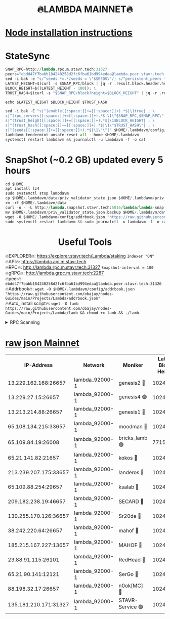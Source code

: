 <h1 align="center"> 🔥LAMBDA MAINNET🔥</h1>


[Node installation instructions](https://github.com/obajay/nodes-Guides/tree/main/Projects/Lambda)
=


# StateSync
```python
SNAP_RPC=http://lambda.rpc.m.stavr.tech:31327
peers="ebdd47f7babb184240258d2fc6fba61bd994edaa@lambda.peer.stavr.tech:31326" 
sed -i.bak -e "s/^seeds *=.*/seeds = \"$SEEDS\"/; s/^persistent_peers *=.*/persistent_peers = \"$PEERS\"/" $HOME/.lambdavm/config/config.toml
LATEST_HEIGHT=$(curl -s $SNAP_RPC/block | jq -r .result.block.header.height); \
BLOCK_HEIGHT=$((LATEST_HEIGHT - 100)); \
TRUST_HASH=$(curl -s "$SNAP_RPC/block?height=$BLOCK_HEIGHT" | jq -r .result.block_id.hash)

echo $LATEST_HEIGHT $BLOCK_HEIGHT $TRUST_HASH

sed -i.bak -E "s|^(enable[[:space:]]+=[[:space:]]+).*$|\1true| ; \
s|^(rpc_servers[[:space:]]+=[[:space:]]+).*$|\1\"$SNAP_RPC,$SNAP_RPC\"| ; \
s|^(trust_height[[:space:]]+=[[:space:]]+).*$|\1$BLOCK_HEIGHT| ; \
s|^(trust_hash[[:space:]]+=[[:space:]]+).*$|\1\"$TRUST_HASH\"| ; \
s|^(seeds[[:space:]]+=[[:space:]]+).*$|\1\"\"|" $HOME/.lambdavm/config/config.toml
lambdavm tendermint unsafe-reset-all --home $HOME/.lambdavm
systemctl restart lambdavm && journalctl -u lambdavm -f -o cat

```
# SnapShot (~0.2 GB) updated every 5 hours
```python
cd $HOME
apt install lz4
sudo systemctl stop lambdavm
cp $HOME/.lambdavm/data/priv_validator_state.json $HOME/.lambdavm/priv_validator_state.json.backup
rm -rf $HOME/.lambdavm/data
curl -o - -L http://lambda.snapshot.stavr.tech:5016/lambda/lambda-snap.tar.lz4 | lz4 -c -d - | tar -x -C $HOME/.lambdavm --strip-components 2
mv $HOME/.lambdavm/priv_validator_state.json.backup $HOME/.lambdavm/data/priv_validator_state.json
wget -O $HOME/.lambdavm/config/addrbook.json "https://raw.githubusercontent.com/obajay/nodes-Guides/main/Projects/Lambda/addrbook.json"
sudo systemctl restart lambdavm && sudo journalctl -u lambdavm -f -o cat
```
 <h1 align="center"> Useful Tools</h1>

🔥EXPLORER🔥:      https://explorer.stavr.tech/Lambda/staking	        `Indexer "ON"` \
🔥API🔥: 			 		 https://lambda.api.m.stavr.tech \
🔥RPC🔥:           http://lambda.rpc.m.stavr.tech:31327	              `Snapshot-interval = 100` \
🔥gRPC🔥:          http://lambda.grpc.m.stavr.tech:2287 \
🔥peer🔥:					 `ebdd47f7babb184240258d2fc6fba61bd994edaa@lambda.peer.stavr.tech:31326` \
🔥Addrbook🔥:    ```wget -O $HOME/.lambdavm/config/addrbook.json "https://raw.githubusercontent.com/obajay/nodes-Guides/main/Projects/Lambda/addrbook.json"``` \
🔥Auto_install script🔥: ```wget -O lamb https://raw.githubusercontent.com/obajay/nodes-Guides/main/Projects/Lambda/lamb && chmod +x lamb && ./lamb```


<details>
<summary>RPC Scanning</summary>

<h2 align="center"> We scan nodes in real time every 4 hours. And we provide the final result of RPC endpoints.
We cannot influence the operation of these nodes in any way. </h2>


```python
If Voting Power is higher than 0 --> then the Node is a validator of the network and may be subject to attack and be a potential threat to the chain.
```
```python
We marked such validators with a red symbol
```

</details>

[raw json Mainnet](https://rpc-check.lambm.stavr.tech/lambm/rpc-lambm-result.json)
=


<table><tr><th>IP-Address</th><th>Network</th><th>Moniker</th><th>Latest Block Height</th><th>Earliest Block Height</th><th>Catching Up</th><th>Voting Power</th><th>Scan Time</th></tr><tr><td>13.229.162.168:26657</td><td>lambda_92000-1</td><td>genesis2 🔴</td><td>10245968</td><td>1</td><td>False</td><td>16606838</td><td>2023-11-29T11:45:51.286755835UTC</td></tr><tr><td>13.229.27.15:26657</td><td>lambda_92000-1</td><td>genesis4 🟢</td><td>10245970</td><td>1</td><td>False</td><td>0</td><td>2023-11-29T11:45:54.205331721UTC</td></tr><tr><td>13.213.214.88:26657</td><td>lambda_92000-1</td><td>genesis1 🔴</td><td>10245970</td><td>1</td><td>False</td><td>107835</td><td>2023-11-29T11:45:55.398495706UTC</td></tr><tr><td>65.108.134.215:33657</td><td>lambda_92000-1</td><td>moodman 🔴</td><td>10245971</td><td>632001</td><td>False</td><td>1070005</td><td>2023-11-29T11:46:00.541782682UTC</td></tr><tr><td>65.109.84.19:26008</td><td>lambda_92000-1</td><td>bricks_lamb 🟢</td><td>7715743</td><td>7581001</td><td>False</td><td>0</td><td>2023-11-29T11:46:04.967166340UTC</td></tr><tr><td>65.21.141.82:21657</td><td>lambda_92000-1</td><td>kokos 🔴</td><td>10245971</td><td>7716001</td><td>False</td><td>546765</td><td>2023-11-29T11:45:57.786164119UTC</td></tr><tr><td>213.239.207.175:33657</td><td>lambda_92000-1</td><td>landeros 🔴</td><td>10245966</td><td>8136001</td><td>False</td><td>934011</td><td>2023-11-29T11:45:45.357997615UTC</td></tr><tr><td>65.109.88.254:29657</td><td>lambda_92000-1</td><td>ksalab 🔴</td><td>10245971</td><td>8715001</td><td>False</td><td>500638</td><td>2023-11-29T11:46:01.241273430UTC</td></tr><tr><td>209.182.238.19:46657</td><td>lambda_92000-1</td><td>SECARD 🔴</td><td>10245968</td><td>9443001</td><td>False</td><td>2092101</td><td>2023-11-29T11:45:50.361511820UTC</td></tr><tr><td>130.255.170.126:36657</td><td>lambda_92000-1</td><td>Sr20de 🔴</td><td>10245967</td><td>10014001</td><td>False</td><td>670319</td><td>2023-11-29T11:45:45.760188050UTC</td></tr><tr><td>38.242.220.64:26657</td><td>lambda_92000-1</td><td>mahof 🔴</td><td>10245965</td><td>10131001</td><td>False</td><td>770350</td><td>2023-11-29T11:45:42.729607201UTC</td></tr><tr><td>185.215.167.227:13657</td><td>lambda_92000-1</td><td>MAHOF 🔴</td><td>10245970</td><td>10134001</td><td>False</td><td>2051510</td><td>2023-11-29T11:45:54.507117417UTC</td></tr><tr><td>23.88.91.115:26101</td><td>lambda_92000-1</td><td>RedHead 🔴</td><td>10245967</td><td>10145967</td><td>False</td><td>553202</td><td>2023-11-29T11:45:46.009326241UTC</td></tr><tr><td>65.21.90.141:12121</td><td>lambda_92000-1</td><td>SerGo 🔴</td><td>10245971</td><td>10145971</td><td>False</td><td>10501517</td><td>2023-11-29T11:46:01.582516775UTC</td></tr><tr><td>88.198.32.17:26657</td><td>lambda_92000-1</td><td>n0ok[MC] 🔴</td><td>10245971</td><td>10145971</td><td>False</td><td>1578630</td><td>2023-11-29T11:46:04.599375368UTC</td></tr><tr><td>135.181.210.171:31327</td><td>lambda_92000-1</td><td>STAVR-Service 🟢</td><td>10245971</td><td>10244501</td><td>False</td><td>0</td><td>2023-11-29T11:46:00.162908668UTC</td></tr></table>

